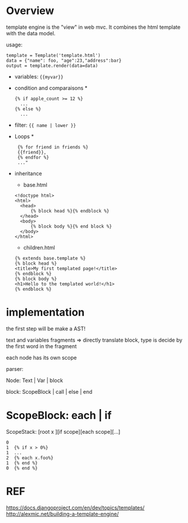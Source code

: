 Overview
========

template engine is the "view" in web mvc.
It combines the html template with the data model.

usage:

```
template = Template('template.html')
data = {"name": foo, "age":23,"address":bar}
output = template.render(data=data)
```
* variables:  ```{{myvar}}```
* condition and comparaisons
  * 
  ```
  {% if apple_count >= 12 %}
    ...
  {% else %}
    ...
  ```
* filter: ```{{ name | lower }}```

* Loops 
  * 
  ```
   {% for friend in friends %}
   {{friend}},
   {% endfor %}
   ..."
  ```
* inheritance
  * base.html
  
  ```
  <!doctype html>
  <html>
    <head>
        {% block head %}{% endblock %}
    </head>
    <body>
        {% block body %}{% end block %}
    </body>
  </html>
  ``` 
  * children.html
  
  ```
  {% extends base.template %}
  {% block head %}
  <title>My first templated page!</title>
  {% endblock %}
  {% block body %}
  <h1>Hello to the templated world!</h1>
  {% endblock %}
  ```


implementation
===
the first step will be make a AST!

text and variables fragments => directly translate
block, type is decide by the first word in the fragment

each node has its own scope


parser:

Node: Text
    | Var
    | block

block: ScopeBlock
     | call
     | else
     | end

ScopeBlock: each | if
====
ScopeStack:
[root x   ][if scope][each scope][...]
```
0
1  {% if x > 0%}
1  ...
2  {% each x.foo%}
1  {% end %}
0  {% end %}
```

REF
===
https://docs.djangoproject.com/en/dev/topics/templates/
http://alexmic.net/building-a-template-engine/
